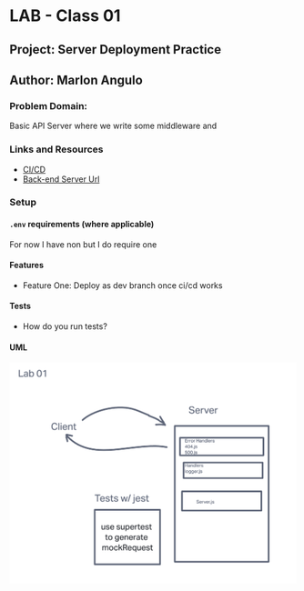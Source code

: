 # LAB - Class 01

## Project: Server Deployment Practice

## Author: Marlon Angulo

### Problem Domain:

Basic API Server where we write some middleware and

### Links and Resources

- [CI/CD]()
- [Back-end Server Url]()


### Setup

#### `.env` requirements (where applicable)
For now I have non but I do require one


#### Features

- Feature One: Deploy as dev branch once ci/cd works

#### Tests

- How do you run tests?


#### UML

![Lab01 UML](./assests/Screenshot%202023-02-13%20at%205.14.13%20PM.png)
